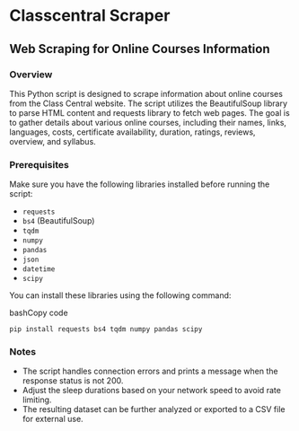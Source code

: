 Classcentral Scraper
============

Web Scraping for Online Courses Information
-------------------------------------------

### Overview

This Python script is designed to scrape information about online courses from the Class Central website. The script utilizes the BeautifulSoup library to parse HTML content and requests library to fetch web pages. The goal is to gather details about various online courses, including their names, links, languages, costs, certificate availability, duration, ratings, reviews, overview, and syllabus.

### Prerequisites

Make sure you have the following libraries installed before running the script:

*   `requests`
*   `bs4` (BeautifulSoup)
*   `tqdm`
*   `numpy`
*   `pandas`
*   `json`
*   `datetime`
*   `scipy`

You can install these libraries using the following command:

bashCopy code

`pip install requests bs4 tqdm numpy pandas scipy`
  

### Notes

*   The script handles connection errors and prints a message when the response status is not 200.
*   Adjust the sleep durations based on your network speed to avoid rate limiting.
*   The resulting dataset can be further analyzed or exported to a CSV file for external use.